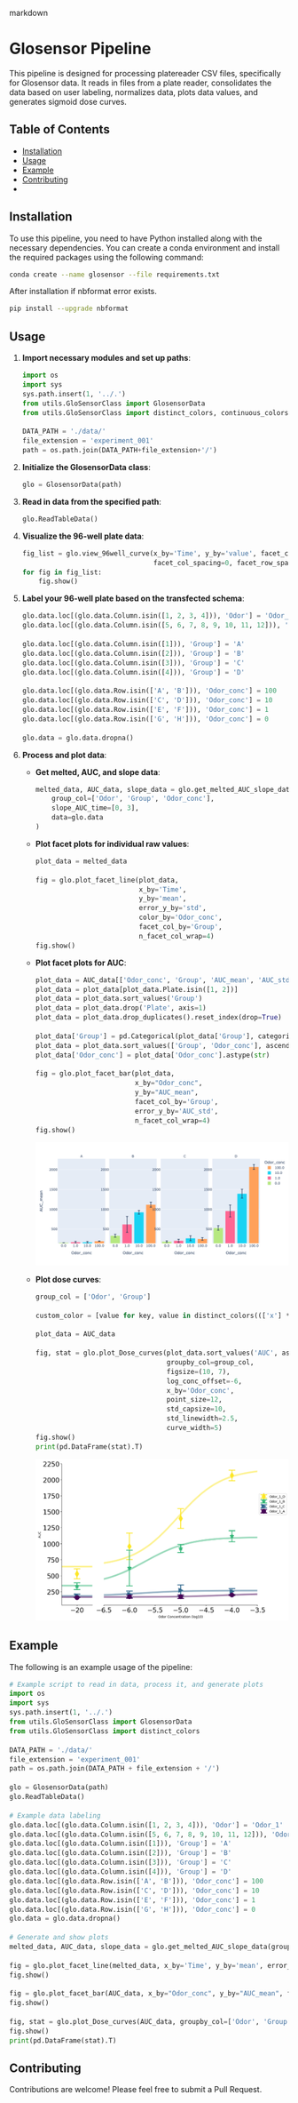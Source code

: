 markdown
# Glosensor Pipeline

This pipeline is designed for processing platereader CSV files, specifically for Glosensor data. It reads in files from a plate reader, consolidates the data based on user labeling, normalizes data, plots data values, and generates sigmoid dose curves.

## Table of Contents

- [Installation](#installation)
- [Usage](#usage)
- [Example](#example)
- [Contributing](#contributing)
- 
## Installation

To use this pipeline, you need to have Python installed along with the necessary dependencies. You can create a conda environment and install the required packages using the following command:


```bash
conda create --name glosensor --file requirements.txt
```

After installation if nbformat error exists. 
```bash
pip install --upgrade nbformat
```

## Usage

1. **Import necessary modules and set up paths**:
    ```python
    import os
    import sys
    sys.path.insert(1, '../.')
    from utils.GloSensorClass import GlosensorData
    from utils.GloSensorClass import distinct_colors, continuous_colors

    DATA_PATH = './data/'
    file_extension = 'experiment_001'
    path = os.path.join(DATA_PATH+file_extension+'/')
    ```

2. **Initialize the GlosensorData class**:
    ```python
    glo = GlosensorData(path)
    ```

3. **Read in data from the specified path**:
    ```python
    glo.ReadTableData()
    ```

4. **Visualize the 96-well plate data**:
    ```python
    fig_list = glo.view_96well_curve(x_by='Time', y_by='value', facet_col_by='Column', facet_row_by='Row',
                                     facet_col_spacing=0, facet_row_spacing=0, n_facet_col_wrap=12)
    for fig in fig_list:
        fig.show()
    ```

5. **Label your 96-well plate based on the transfected schema**:
    ```python
    glo.data.loc[(glo.data.Column.isin([1, 2, 3, 4])), 'Odor'] = 'Odor_1'
    glo.data.loc[(glo.data.Column.isin([5, 6, 7, 8, 9, 10, 11, 12])), 'Odor'] = 'Odor2'

    glo.data.loc[(glo.data.Column.isin([1])), 'Group'] = 'A'
    glo.data.loc[(glo.data.Column.isin([2])), 'Group'] = 'B'
    glo.data.loc[(glo.data.Column.isin([3])), 'Group'] = 'C'
    glo.data.loc[(glo.data.Column.isin([4])), 'Group'] = 'D'

    glo.data.loc[(glo.data.Row.isin(['A', 'B'])), 'Odor_conc'] = 100
    glo.data.loc[(glo.data.Row.isin(['C', 'D'])), 'Odor_conc'] = 10
    glo.data.loc[(glo.data.Row.isin(['E', 'F'])), 'Odor_conc'] = 1
    glo.data.loc[(glo.data.Row.isin(['G', 'H'])), 'Odor_conc'] = 0

    glo.data = glo.data.dropna()
    ```

6. **Process and plot data**:
    - **Get melted, AUC, and slope data**:
        ```python
        melted_data, AUC_data, slope_data = glo.get_melted_AUC_slope_data(
            group_col=['Odor', 'Group', 'Odor_conc'],
            slope_AUC_time=[0, 3],
            data=glo.data
        )
        ```

    - **Plot facet plots for individual raw values**:
        ```python
        plot_data = melted_data

        fig = glo.plot_facet_line(plot_data,
                                  x_by='Time',
                                  y_by='mean',
                                  error_y_by='std',
                                  color_by='Odor_conc',
                                  facet_col_by='Group',
                                  n_facet_col_wrap=4)
        fig.show()
        ```

    - **Plot facet plots for AUC**:
        ```python
        plot_data = AUC_data[['Odor_conc', 'Group', 'AUC_mean', 'AUC_std', 'Plate']]
        plot_data = plot_data[plot_data.Plate.isin([1, 2])]
        plot_data = plot_data.sort_values('Group')
        plot_data = plot_data.drop('Plate', axis=1)
        plot_data = plot_data.drop_duplicates().reset_index(drop=True)

        plot_data['Group'] = pd.Categorical(plot_data['Group'], categories=list(glo.data.Group.unique()), ordered=True)
        plot_data = plot_data.sort_values(['Group', 'Odor_conc'], ascending=[True, False])
        plot_data['Odor_conc'] = plot_data['Odor_conc'].astype(str)

        fig = glo.plot_facet_bar(plot_data,
                                 x_by="Odor_conc",
                                 y_by="AUC_mean",
                                 facet_col_by='Group',
                                 error_y_by='AUC_std',
                                 n_facet_col_wrap=4)
        fig.show()
        ```
        ![Bar Plot](./img/barplot.png)
    - **Plot dose curves**:
        ```python
        group_col = ['Odor', 'Group']

        custom_color = [value for key, value in distinct_colors((['x'] * len(AUC_data.Group.unique())), category='pastel').items()]

        plot_data = AUC_data

        fig, stat = glo.plot_Dose_curves(plot_data.sort_values('AUC', ascending=False),
                                         groupby_col=group_col,
                                         figsize=(10, 7),
                                         log_conc_offset=-6,
                                         x_by='Odor_conc',
                                         point_size=12,
                                         std_capsize=10,
                                         std_linewidth=2.5,
                                         curve_width=5)
        fig.show()
        print(pd.DataFrame(stat).T)
        ```
        ![Dose Curve](./img/dosecurve.png)
      
## Example

The following is an example usage of the pipeline:
```python
# Example script to read in data, process it, and generate plots
import os
import sys
sys.path.insert(1, '../.')
from utils.GloSensorClass import GlosensorData
from utils.GloSensorClass import distinct_colors

DATA_PATH = './data/'
file_extension = 'experiment_001'
path = os.path.join(DATA_PATH + file_extension + '/')

glo = GlosensorData(path)
glo.ReadTableData()

# Example data labeling
glo.data.loc[(glo.data.Column.isin([1, 2, 3, 4])), 'Odor'] = 'Odor_1'
glo.data.loc[(glo.data.Column.isin([5, 6, 7, 8, 9, 10, 11, 12])), 'Odor'] = 'Odor2'
glo.data.loc[(glo.data.Column.isin([1])), 'Group'] = 'A'
glo.data.loc[(glo.data.Column.isin([2])), 'Group'] = 'B'
glo.data.loc[(glo.data.Column.isin([3])), 'Group'] = 'C'
glo.data.loc[(glo.data.Column.isin([4])), 'Group'] = 'D'
glo.data.loc[(glo.data.Row.isin(['A', 'B'])), 'Odor_conc'] = 100
glo.data.loc[(glo.data.Row.isin(['C', 'D'])), 'Odor_conc'] = 10
glo.data.loc[(glo.data.Row.isin(['E', 'F'])), 'Odor_conc'] = 1
glo.data.loc[(glo.data.Row.isin(['G', 'H'])), 'Odor_conc'] = 0
glo.data = glo.data.dropna()

# Generate and show plots
melted_data, AUC_data, slope_data = glo.get_melted_AUC_slope_data(group_col=['Odor', 'Group', 'Odor_conc'], slope_AUC_time=[0, 3], data=glo.data)

fig = glo.plot_facet_line(melted_data, x_by='Time', y_by='mean', error_y_by='std', color_by='Odor_conc', facet_col_by='Group', n_facet_col_wrap=4)
fig.show()

fig = glo.plot_facet_bar(AUC_data, x_by="Odor_conc", y_by="AUC_mean", facet_col_by='Group', error_y_by='AUC_std', n_facet_col_wrap=4)
fig.show()

fig, stat = glo.plot_Dose_curves(AUC_data, groupby_col=['Odor', 'Group'], figsize=(10, 7), log_conc_offset=-6, x_by='Odor_conc', point_size=12, std_capsize=10, std_linewidth=2.5, curve_width=5)
fig.show()
print(pd.DataFrame(stat).T)
```


## Contributing

Contributions are welcome! Please feel free to submit a Pull Request.



